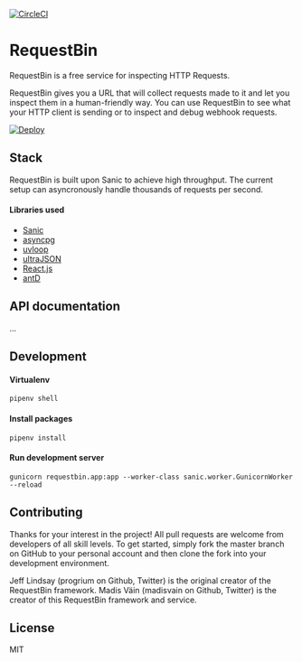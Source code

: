 [![CircleCI](https://circleci.com/gh/madisvain/requestbin.svg?style=svg)](https://circleci.com/gh/madisvain/requestbin)

# RequestBin
RequestBin is a free service for inspecting HTTP Requests.

RequestBin gives you a URL that will collect requests made to it and let you inspect them in a human-friendly way.
You can use RequestBin to see what your HTTP client is sending or to inspect and debug webhook requests.

[![Deploy](https://www.herokucdn.com/deploy/button.svg)](https://heroku.com/deploy?template=https://github.com/madisvain/requestbin)

## Stack
RequestBin is built upon Sanic to achieve high throughput. The current setup can asyncronously handle thousands of requests per second.

#### Libraries used
* [Sanic](https://github.com/channelcat/sanic)
* [asyncpg](https://github.com/MagicStack/asyncpg)
* [uvloop](https://github.com/MagicStack/uvloop)
* [ultraJSON](https://github.com/esnme/ultrajson)
* [React.js](https://reactjs.org/)
* [antD](https://ant.design/)

## API documentation
...

## Development
#### Virtualenv
```shell
pipenv shell
```
#### Install packages
```shell
pipenv install
```
#### Run development server
```shell
gunicorn requestbin.app:app --worker-class sanic.worker.GunicornWorker --reload
```

## Contributing
Thanks for your interest in the project! All pull requests are welcome from developers of all skill levels. To get started, simply fork the master branch on GitHub to your personal account and then clone the fork into your development environment.

Jeff Lindsay (progrium on Github, Twitter) is the original creator of the RequestBin framework.
Madis Väin (madisvain on Github, Twitter) is the creator of this RequestBin framework and service.

## License
MIT
